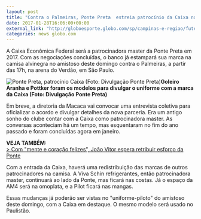 ```yaml
---
layout: post
title: "Contra o Palmeiras, Ponte Preta  estreia patrocínio da Caixa na camisa "
date: 2017-01-28T16:06:00+00:00
external_link: "http://globoesporte.globo.com/sp/campinas-e-regiao/futebol/times/ponte-preta/noticia/2017/01/ponte-preta-estreia-patrocinio-da-caixa-na-camisa-contra-o-palmeiras.html"
categories: news globo.com
---
```

A Caixa Econômica Federal será a patrocinadora master da Ponte Preta em 2017. Com as negociações concluídas, o banco já estampará sua marca na camisa alvinegra no amistoso deste domingo contra o Palmeiras, a partir das 17h, na arena do Verdão, em São Paulo.&nbsp;

 ![Ponte Preta, patrocínio Caixa (Foto: Divulgação Ponte Preta)](http://s2.glbimg.com/97ak_qIyAZtBTLtB8vt8zTIuLn8=/0x0:1244x700/690x0/i.s3.glbimg.com/v1/AUTH_bc8228b6673f488aa253bbcb03c80ec5/internal_photos/bs/2017/d/A/2NhzvNTnO2zsbsyv49HA/caixa.jpg "Ponte Preta, patrocínio Caixa (Foto: Divulgação Ponte Preta)")**Goleiro Aranha e Pottker foram os modelos para divulgar o uniforme com a marca da Caixa (Foto: Divulgação Ponte Preta)**

Em breve, a diretoria da Macaca vai convocar uma entrevista coletiva para oficializar o acordo e divulgar detalhes da nova parceria. Era um antigo sonho do clube contar com a Caixa como patrocinadora master. As conversas aconteciam há um tempo, mas esquentaram no fim do ano passado e foram concluídas agora em janeiro.&nbsp;

**VEJA TAMBÉM:**  
[\>&nbsp;Com "mente e coração felizes", João Vitor espera retribuir esforço da Ponte](http://globoesporte.globo.com/sp/campinas-e-regiao/futebol/times/ponte-preta/noticia/2017/01/com-mente-e-coracao-felizes-joao-vitor-espera-retribuir-esforco-da-ponte.html)

Com a entrada da Caixa, haverá uma redistribuição das marcas de outros patrocinadores na camisa. A Viva Schin refrigerantes, então patrocinadora master, continuará ao lado da Ponte, mas ficará nas costas. Já o espaço da AM4 será na omoplata, e a Pilot ficará nas mangas.

Essas mudanças já poderão ser vistas no "uniforme-piloto" do amistoso deste domingo, com a Caixa em destaque. O mesmo modelo será usado no Paulistão. &nbsp;&nbsp;

